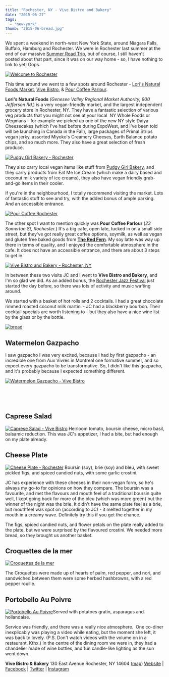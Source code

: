 ```yaml
---
title: "Rochester, NY - Vive Bistro and Bakery"
date: "2015-06-27"
tags:
  - "new-york"
thumb: "2015-06-bread.jpg"
---
```


We spent a weekend in north-west New York State, around Niagara Falls, Buffalo, Hamburg and Rochester. We were in Rochester last summer at the end of our massive [Summer Road Trip](http://meshell.ca/blog/category/roadtrip-2014/), but of course, I still haven't posted about that part, since it was on our way home - so, I have nothing to link to yet! Oops.

[![Welcome to Rochester](images/19004981235_dce6d22cd6_z.jpg)](https://www.flickr.com/photos/prairiev/19004981235 "Welcome to Rochester by MeShell, on Flickr")

This time around we went to a few spots around Rochester - [Lori's Natural Foods Market](http://www.lorisnatural.com/), [Vive Bistro](http://www.vivebistro.com/), & [Pour Coffee Parlour](http://www.pourcoffeeparlor.com/).

**Lori's Natural Foods** _(Genesee Valley Regional Market Authority, 900 Jefferson Rd,_) is a very vegan-friendly market, and the largest independent grocery store in Rochester, NY. They have a fantastic selection of various veg products that you might not see at your local  NY Whole Foods or Wegmans - for example we picked up one of the new NY style Daiya Cheezecakes (which I've had before during ExpoWest, and I've been told will be launching in Canada in the Fall), large packages of Primal Strips vegan jerky, assorted Miyoko's Creamery Cheeses, Earth Balance potato chips, and so much more. They also have a great selection of fresh produce.

[![Pudgy Girl Bakery - Rochester](images/18978603216_382fdfb264_z.jpg)](https://www.flickr.com/photos/prairiev/18978603216 "Pudgy Girl Bakery - Rochester by MeShell, on Flickr")

They also carry local vegan items like stuff from [Pudgy Girl Bakery](http://pudgygirlbakery.com/), and they carry products from Eat Me Ice Cream (which make a dairy based and coconut milk variety of ice creams), they also have vegan friendly grab-and-go items in their cooler.

If you're in the neighbourhood, I totally recommend visiting the market. Lots of fantastic stuff to see and try, with the added bonus of ample parking. And an accessible entrance.

[![Pour Coffee Rochester](images/18978751766_55fe8fd8c0_z.jpg)](https://www.flickr.com/photos/prairiev/18978751766 "Pour Coffee Rochester by MeShell, on Flickr")

The other spot I want to mention quickly was **Pour Coffee Parlour** (_23 Somerton St, Rochester._) It's a big cafe, open late, tucked in on a small side street, but they've got really great coffee options, soymilk, as well as vegan and gluten free baked goods from [**The Red Fern**](http://www.redfernrochester.com/). My soy latte was way up there in terms of quality, and I enjoyed the comfortable atmosphere in the cafe. It does not have an accessible entrance, and there are about 3 steps to get in.

[![Vive Bistro and Bakery - Rochester, NY](images/18994299246_58551659a3_z.jpg)](https://www.flickr.com/photos/prairiev/18994299246 "Vive Bistro and Bakery - Rochester, NY by MeShell, on Flickr")

In between these two visits JC and I went to **Vive Bistro and Bakery**, and I'm so glad we did. As an added bonus, the [Rochester Jazz Festival](http://www.rochesterjazz.com/) just started the day before, so there was lots of activity and music wafting around.

We started with a basket of hot rolls and 2 cocktails. I had a great chocolate rimmed roasted coconut milk martini - JC had a blackberry bourbon. Their cocktail specials are worth listening to - but they also have a nice wine list by the glass or by the bottle.

[![bread](images/bread.jpg)](http://meshell.ca/blog/wp-content/uploads/2015/06/bread.jpg)

## Watermelon Gazpacho

I saw gazpacho I was very excited, because I had by first gazpacho - an incredible one from Aux Vivres in Montreal one formative summer, and so expect every gazpacho to be transformative. So, I didn't like this gazpacho, and it's probably because I expected something different.

[![Watermelon Gazpacho - Vive Bistro](images/18385284244_ae95603d77_z.jpg)](https://www.flickr.com/photos/prairiev/18385284244 "Watermelon Gazpacho - Vive Bistro by MeShell, on Flickr")

 

 

## Caprese Salad

[![Caprese Salad - Vive Bistro](images/19007911405_ac97c9ebd6_z.jpg)](https://www.flickr.com/photos/prairiev/19007911405 "Caprese Salad - Vive Bistro by MeShell, on Flickr") Heirloom tomato, boursin cheese, micro basil, balsamic reduction. This was JC's appetizer, I had a bite, but had enough on my plate already.

## Cheese Plate

[![Cheese Plate - Rochester](images/18819074918_a3305721f5_z.jpg)](https://www.flickr.com/photos/prairiev/18819074918 "Cheese Plate - Rochester by MeShell, on Flickr") Boursin (soy), brie (soy) and bleu, with sweet pickled figs, and spiced candied nuts, with some garlic crostini.

JC has experience with these cheeses in their non-vegan form, so he's always my go-to for opinions on how they compare. The boursin was a favourite, and met the flavours and mouth feel of a traditional boursin quite well, I kept going back for more of the bleu (which was more green) but the winner of the night was the brie. It didn't have the same plate feel as a brie, but mouthfeel was spot on (according to JC) - it melted together in my mouth in a creamy wave. Definitely try this if you get the chance.

The figs, spiced candied nuts, and flower petals on the plate really added to the plate, but we were surprised by the flavoured crostini. We needed more bread, so they brought us another basket.

## Croquettes de la mer

[![Croquettes de la mer](images/18831834348_160571e0f0_z.jpg)](https://www.flickr.com/photos/prairiev/18831834348 "Croquettes de la mer by MeShell, on Flickr")

The Croquettes were made up of hearts of palm, red pepper, and nori, and sandwiched between them were some herbed hashbrowns, with a red pepper rouille.

## Portobello Au Poivre

[![Portobello Au Poivre](images/18397738124_21abc04c24_z.jpg)](https://www.flickr.com/photos/prairiev/18397738124 "Portobello Au Poivre by MeShell, on Flickr")Served with potatoes gratin, asparagus and hollandaise.

Service was friendly, and there was a really nice atmosphere.  One co-diner inexplicably was playing a video while eating, but the moment she left, it was back to lovely. (P.S. Don't watch videos with the volume on in a restaurant. Kthx.) In the centre of the dining room we were in, they had a chandelier made of wine bottles, and fun candle-like lighting as the sun went down.

**Vive Bistro & Bakery** 130 East Avenue Rochester, NY 14604 ([map](https://www.google.ca/maps/dir/''/122+East+Ave,+Rochester,+NY+14604,+USA/data=!4m5!4m4!1m0!1m2!1m1!1s0x89d6b5a972570efb:0x54a544e196355e2a?sa=X&ei=Vp-JVfnYI8j2-AH5-YC4Dw&ved=0CB8QwwUwAA)) [Website](http://www.vivebistro.com/) | [Facebook](https://www.facebook.com/vivebistro) | [Twitter](https://twitter.com/vivebistro) | [Instagram](https://instagram.com/vive_bistro/)
